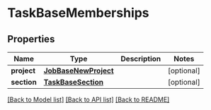 # TaskBaseMemberships

## Properties
Name | Type | Description | Notes
------------ | ------------- | ------------- | -------------
**project** | [**JobBaseNewProject**](JobBaseNewProject.md) |  | [optional] 
**section** | [**TaskBaseSection**](TaskBaseSection.md) |  | [optional] 

[[Back to Model list]](../README.md#documentation-for-models) [[Back to API list]](../README.md#documentation-for-api-endpoints) [[Back to README]](../README.md)

